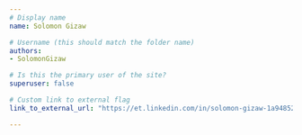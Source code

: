 ```yaml
---
# Display name
name: Solomon Gizaw

# Username (this should match the folder name)
authors:
- SolomonGizaw

# Is this the primary user of the site?
superuser: false

# Custom link to external flag
link_to_external_url: "https://et.linkedin.com/in/solomon-gizaw-1a9485208"

---
```

